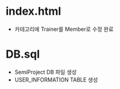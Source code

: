 # index.html
  - 카테고리에 Trainer를 Member로 수정 완료

# DB.sql
 - SemiProject DB 파일 생성
 - USER_INFORMATION TABLE 생성